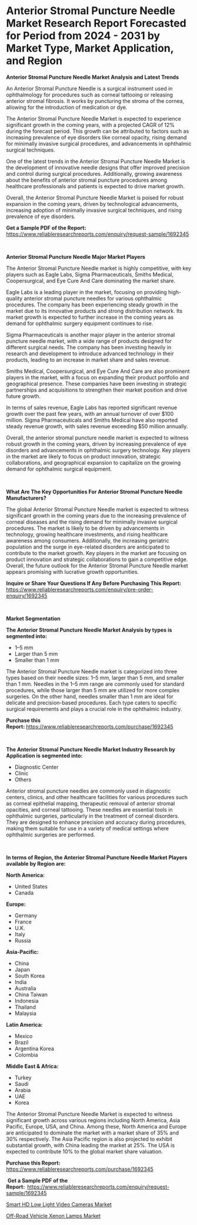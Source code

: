 <p><h1>Anterior Stromal Puncture Needle Market Research Report Forecasted for Period from 2024 -  2031 by Market Type, Market Application, and Region</h1></p><p><strong>Anterior Stromal Puncture Needle Market Analysis and Latest Trends</strong></p>
<p><p>An Anterior Stromal Puncture Needle is a surgical instrument used in ophthalmology for procedures such as corneal tattooing or releasing anterior stromal fibrosis. It works by puncturing the stroma of the cornea, allowing for the introduction of medication or dye.</p><p>The Anterior Stromal Puncture Needle Market is expected to experience significant growth in the coming years, with a projected CAGR of 12% during the forecast period. This growth can be attributed to factors such as increasing prevalence of eye disorders like corneal opacity, rising demand for minimally invasive surgical procedures, and advancements in ophthalmic surgical techniques.</p><p>One of the latest trends in the Anterior Stromal Puncture Needle Market is the development of innovative needle designs that offer improved precision and control during surgical procedures. Additionally, growing awareness about the benefits of anterior stromal puncture procedures among healthcare professionals and patients is expected to drive market growth.</p><p>Overall, the Anterior Stromal Puncture Needle Market is poised for robust expansion in the coming years, driven by technological advancements, increasing adoption of minimally invasive surgical techniques, and rising prevalence of eye disorders.</p></p>
<p><strong>Get a Sample PDF of the Report:&nbsp;</strong> <a href="https://www.reliableresearchreports.com/enquiry/request-sample/1692345">https://www.reliableresearchreports.com/enquiry/request-sample/1692345</a></p>
<p>&nbsp;</p>
<p><strong>Anterior Stromal Puncture Needle Major Market Players</strong></p>
<p><p>The Anterior Stromal Puncture Needle market is highly competitive, with key players such as Eagle Labs, Sigma Pharmaceuticals, Smiths Medical, Coopersurgical, and Eye Cure And Care dominating the market share. </p><p>Eagle Labs is a leading player in the market, focusing on providing high-quality anterior stromal puncture needles for various ophthalmic procedures. The company has been experiencing steady growth in the market due to its innovative products and strong distribution network. Its market growth is expected to further increase in the coming years as demand for ophthalmic surgery equipment continues to rise.</p><p>Sigma Pharmaceuticals is another major player in the anterior stromal puncture needle market, with a wide range of products designed for different surgical needs. The company has been investing heavily in research and development to introduce advanced technology in their products, leading to an increase in market share and sales revenue.</p><p>Smiths Medical, Coopersurgical, and Eye Cure And Care are also prominent players in the market, with a focus on expanding their product portfolio and geographical presence. These companies have been investing in strategic partnerships and acquisitions to strengthen their market position and drive future growth.</p><p>In terms of sales revenue, Eagle Labs has reported significant revenue growth over the past few years, with an annual turnover of over $100 million. Sigma Pharmaceuticals and Smiths Medical have also reported steady revenue growth, with sales revenue exceeding $50 million annually.</p><p>Overall, the anterior stromal puncture needle market is expected to witness robust growth in the coming years, driven by increasing prevalence of eye disorders and advancements in ophthalmic surgery technology. Key players in the market are likely to focus on product innovation, strategic collaborations, and geographical expansion to capitalize on the growing demand for ophthalmic surgical equipment.</p></p>
<p>&nbsp;</p>
<p><strong>What Are The Key Opportunities For Anterior Stromal Puncture Needle Manufacturers?</strong></p>
<p><p>The global Anterior Stromal Puncture Needle market is expected to witness significant growth in the coming years due to the increasing prevalence of corneal diseases and the rising demand for minimally invasive surgical procedures. The market is likely to be driven by advancements in technology, growing healthcare investments, and rising healthcare awareness among consumers. Additionally, the increasing geriatric population and the surge in eye-related disorders are anticipated to contribute to the market growth. Key players in the market are focusing on product innovation and strategic collaborations to gain a competitive edge. Overall, the future outlook for the Anterior Stromal Puncture Needle market appears promising with lucrative growth opportunities.</p></p>
<p><strong>Inquire or Share Your Questions If Any Before Purchasing This Report:</strong> <a href="https://www.reliableresearchreports.com/enquiry/pre-order-enquiry/1692345">https://www.reliableresearchreports.com/enquiry/pre-order-enquiry/1692345</a></p>
<p>&nbsp;</p>
<p><strong>Market Segmentation</strong></p>
<p><strong>The Anterior Stromal Puncture Needle Market Analysis by types is segmented into:</strong></p>
<p><ul><li>1–5 mm</li><li>Larger than 5 mm</li><li>Smaller than 1 mm</li></ul></p>
<p><p>The Anterior Stromal Puncture Needle market is categorized into three types based on their needle sizes: 1–5 mm, larger than 5 mm, and smaller than 1 mm. Needles in the 1–5 mm range are commonly used for standard procedures, while those larger than 5 mm are utilized for more complex surgeries. On the other hand, needles smaller than 1 mm are ideal for delicate and precision-based procedures. Each type caters to specific surgical requirements and plays a crucial role in the ophthalmic industry.</p></p>
<p><strong>Purchase this Report:&nbsp;</strong><a href="https://www.reliableresearchreports.com/purchase/1692345">https://www.reliableresearchreports.com/purchase/1692345</a></p>
<p>&nbsp;</p>
<p><strong>The Anterior Stromal Puncture Needle Market Industry Research by Application is segmented into:</strong></p>
<p><ul><li>Diagnostic Center</li><li>Clinic</li><li>Others</li></ul></p>
<p><p>Anterior stromal puncture needles are commonly used in diagnostic centers, clinics, and other healthcare facilities for various procedures such as corneal epithelial mapping, therapeutic removal of anterior stromal opacities, and corneal tattooing. These needles are essential tools in ophthalmic surgeries, particularly in the treatment of corneal disorders. They are designed to enhance precision and accuracy during procedures, making them suitable for use in a variety of medical settings where ophthalmic surgeries are performed.</p></p>
<p>&nbsp;</p>
<p><strong>In terms of Region, the Anterior Stromal Puncture Needle Market Players available by Region are:</strong></p>
<p>
    <p> <strong> North America: </strong>
        <ul>
            <li>United States</li>
            <li>Canada</li>
        </ul>
        </p> 
    <p> <strong> Europe: </strong>
        <ul>
            <li>Germany</li>
            <li>France</li>
            <li>U.K.</li>
            <li>Italy</li>
            <li>Russia</li>
        </ul>
        </p> 
    <p> <strong> Asia-Pacific: </strong>
        <ul>
            <li>China</li>
            <li>Japan</li>
            <li>South Korea</li>
            <li>India</li>
            <li>Australia</li>
            <li>China Taiwan</li>
            <li>Indonesia</li>
            <li>Thailand</li>
            <li>Malaysia</li>
        </ul>
        </p> 
    <p> <strong> Latin America: </strong>
        <ul>
            <li>Mexico</li>
            <li>Brazil</li>
            <li>Argentina Korea</li>
            <li>Colombia</li>
        </ul>
        </p> 
    <p> <strong> Middle East & Africa: </strong>
        <ul>
            <li>Turkey</li>
            <li>Saudi</li>
            <li>Arabia</li>
            <li>UAE</li>
            <li>Korea</li>
        </ul>
    </p>
    </p>
<p><p>The Anterior Stromal Puncture Needle Market is expected to witness significant growth across various regions including North America, Asia Pacific, Europe, USA, and China. Among these, North America and Europe are anticipated to dominate the market with a market share of 35% and 30% respectively. The Asia Pacific region is also projected to exhibit substantial growth, with China leading the market at 25%. The USA is expected to contribute 10% to the global market share valuation.</p></p>
<p><strong>Purchase this Report: </strong><a href="https://www.reliableresearchreports.com/purchase/1692345">https://www.reliableresearchreports.com/purchase/1692345</a></p>
<p>&nbsp;<strong>Get a Sample PDF of the Report:&nbsp;&nbsp;</strong><a href="https://www.reliableresearchreports.com/enquiry/request-sample/1692345">https://www.reliableresearchreports.com/enquiry/request-sample/1692345</a></p>
<p><strong></strong></p>
<p><p><a href="https://issuu.com/reportprime-2/docs/smart-hd-low-light-video-cameras-market-size-2030.">Smart HD Low Light Video Cameras Market</a></p><p><a href="https://issuu.com/reportprime-2/docs/off-road-vehicle-xenon-lamps-market-size-2030.pptx">Off-Road Vehicle Xenon Lamps Market</a></p></p>